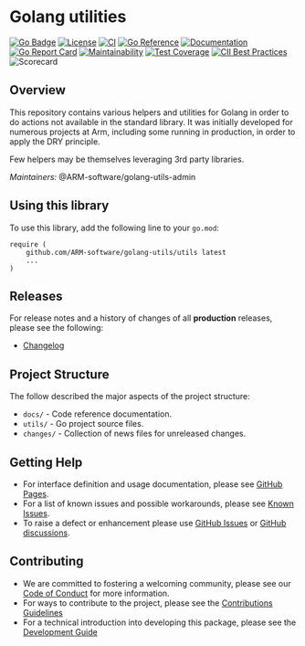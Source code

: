 <!--
Copyright (C) 2020-2022 Arm Limited or its affiliates and Contributors. All rights reserved.
SPDX-License-Identifier: Apache-2.0
-->
# Golang utilities

[![Go Badge](https://img.shields.io/badge/go-v1.20-blue)](https://golang.org/)
[![License](https://img.shields.io/badge/License-Apache%202.0-blue.svg)](https://opensource.org/licenses/Apache-2.0)
[![CI](https://github.com/ARM-software/golang-utils/actions/workflows/ci.yml/badge.svg)](https://github.com/ARM-software/golang-utils/actions/workflows/ci.yml)
[![Go Reference](https://pkg.go.dev/badge/github.com/ARM-software/golang-utils/utils.svg)](https://pkg.go.dev/github.com/ARM-software/golang-utils/utils)
[![Documentation](https://badgen.net/badge/Documentation/GitHub%20Pages/blue?icon=github)](https://arm-software.github.io/golang-utils)
[![Go Report Card](https://goreportcard.com/badge/github.com/ARM-software/golang-utils)](https://goreportcard.com/report/github.com/ARM-software/golang-utils)
[![Maintainability](https://api.codeclimate.com/v1/badges/dbe25c45c2756142fd08/maintainability)](https://codeclimate.com/github/ARM-software/golang-utils/maintainability)
[![Test Coverage](https://api.codeclimate.com/v1/badges/dbe25c45c2756142fd08/test_coverage)](https://codeclimate.com/github/ARM-software/golang-utils/test_coverage)
[![CII Best Practices](https://bestpractices.coreinfrastructure.org/projects/6531/badge)](https://bestpractices.coreinfrastructure.org/projects/6531)
![Scorecard](https://img.shields.io/ossf-scorecard/github.com/ARM-software/golang-utils?label=openssf%20scorecard&style=flat)

## Overview
 
This repository contains various helpers and utilities for Golang in order to do actions not available in the standard library.
It was initially developed for numerous projects at Arm, including some running in production, in order to apply the DRY principle.

Few helpers may be themselves leveraging 3rd party libraries.
 
*Maintainers:* @ARM-software/golang-utils-admin 
 
## Using this library

To use this library, add the following line to your `go.mod`:
```
require (
    github.com/ARM-software/golang-utils/utils latest
    ...
)
```


## Releases

For release notes and a history of changes of all **production** releases, please see the following:

- [Changelog](CHANGELOG.md)

## Project Structure

The follow described the major aspects of the project structure:

- `docs/` - Code reference documentation.
- `utils/` - Go project source files.
- `changes/` - Collection of news files for unreleased changes.


## Getting Help

- For interface definition and usage documentation, please see [GitHub Pages](https://arm-software.github.io/golang-utils).
- For a list of known issues and possible workarounds, please see [Known Issues](KNOWN_ISSUES.md).
- To raise a defect or enhancement please use [GitHub Issues](https://github.com/ARM-software/golang-utils/issues) or [GitHub discussions](https://github.com/ARM-software/golang-utils/discussions).

## Contributing

- We are committed to fostering a welcoming community, please see our
  [Code of Conduct](CODE_OF_CONDUCT.md) for more information.
- For ways to contribute to the project, please see the [Contributions Guidelines](CONTRIBUTING.md)
- For a technical introduction into developing this package, please see the [Development Guide](DEVELOPMENT.md)




